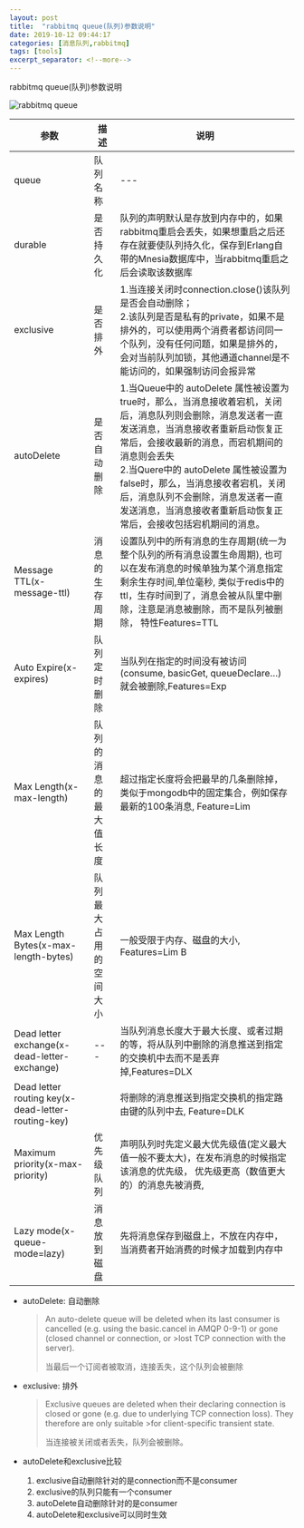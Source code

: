 ```yaml
---
layout: post
title:  "rabbitmq queue(队列)参数说明"
date: 2019-10-12 09:44:17
categories: [消息队列,rabbitmq]
tags: [tools]
excerpt_separator: <!--more-->
---
```

rabbitmq queue(队列)参数说明
<!--more-->

![rabbitmq queue](/images/微信截图_20191012103328.png)

| 参数      | 描述       | 说明                                                                                                                                                                                                                                 |
|-----------|----------|--------------------------------------------------------------------------------------------------------------------------------------------------------------------------------------------------------------------------------------|
| queue     | 队列名称   | ---                                                                                                                                                                                                                                  |
| durable   | 是否持久化 | 队列的声明默认是存放到内存中的，如果rabbitmq重启会丢失，如果想重启之后还存在就要使队列持久化，保存到Erlang自带的Mnesia数据库中，当rabbitmq重启之后会读取该数据库                                                                         |
| exclusive | 是否排外   | 1.当连接关闭时connection.close()该队列是否会自动删除；<br>2.该队列是否是私有的private，如果不是排外的，可以使用两个消费者都访问同一个队列，没有任何问题，如果是排外的，会对当前队列加锁，其他通道channel是不能访问的，如果强制访问会报异常 |
| autoDelete                                         | 是否自动删除           | 1.当Queue中的 autoDelete 属性被设置为true时，那么，当消息接收着宕机，关闭后，消息队列则会删除，消息发送者一直发送消息，当消息接收者重新启动恢复正常后，会接收最新的消息，而宕机期间的消息则会丢失 <br>2.当Quere中的 autoDelete 属性被设置为false时，那么，当消息接收者宕机，关闭后，消息队列不会删除，消息发送者一直发送消息，当消息接收者重新启动恢复正常后，会接收包括宕机期间的消息。|
| Message TTL(x-message-ttl)                         | 消息的生存周期         | 设置队列中的所有消息的生存周期(统一为整个队列的所有消息设置生命周期), 也可以在发布消息的时候单独为某个消息指定剩余生存时间,单位毫秒, 类似于redis中的ttl，生存时间到了，消息会被从队里中删除，注意是消息被删除，而不是队列被删除， 特性Features=TTL |
| Auto Expire(x-expires)                             | 队列定时删除           | 当队列在指定的时间没有被访问(consume, basicGet, queueDeclare…)就会被删除,Features=Exp                                                                                                                                                         |
| Max Length(x-max-length)                           | 队列的消息的最大值长度 | 超过指定长度将会把最早的几条删除掉， 类似于mongodb中的固定集合，例如保存最新的100条消息, Feature=Lim                                                                                                                                            |
| Max Length Bytes(x-max-length-bytes)               | 队列最大占用的空间大小 | 一般受限于内存、磁盘的大小, Features=Lim B                                                                                                                                                                                                     |
| Dead letter exchange(x-dead-letter-exchange)       | ---                    | 当队列消息长度大于最大长度、或者过期的等，将从队列中删除的消息推送到指定的交换机中去而不是丢弃掉,Features=DLX                                                                                                                                   |
| Dead letter routing key(x-dead-letter-routing-key) |                        | 将删除的消息推送到指定交换机的指定路由键的队列中去, Feature=DLK                                                                                                                                                                               |
| Maximum priority(x-max-priority)                   | 优先级队列             | 声明队列时先定义最大优先级值(定义最大值一般不要太大)，在发布消息的时候指定该消息的优先级， 优先级更高（数值更大的）的消息先被消费,                                                                                                                |
| Lazy mode(x-queue-mode=lazy)                       | 消息放到磁盘           | 先将消息保存到磁盘上，不放在内存中，当消费者开始消费的时候才加载到内存中                                                                                                                                                                        |


* autoDelete: 自动删除
    >An auto-delete queue will be deleted when its last consumer is cancelled (e.g. using the basic.cancel in AMQP 0-9-1) or gone (closed channel or connection, or >lost TCP connection with the server).
    >
    >当最后一个订阅者被取消，连接丢失，这个队列会被删除

* exclusive: 排外
    >Exclusive queues are deleted when their declaring connection is closed or gone (e.g. due to underlying TCP connection loss). They therefore are only suitable >for client-specific transient state.
    >
    >当连接被关闭或者丢失，队列会被删除。

* autoDelete和exclusive比较
    1. exclusive自动删除针对的是connection而不是consumer
    2. exclusive的队列只能有一个consumer
    3. autoDelete自动删除针对的是consumer
    4. autoDelete和exclusive可以同时生效